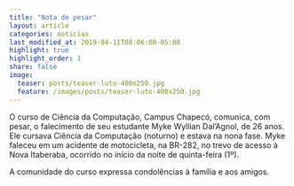 ```yaml
---
title: "Nota de pesar"
layout: article
categories: noticias
last_modified_at: 2019-04-11T08:06:00-05:00
highlight: true
highlight_order: 1
share: false
image:
  teaser: posts/teaser-luto-400x250.jpg
  feature: /images/posts/teaser-luto-400x250.jpg
---
```


O curso de Ciência da Computação, Campus Chapecó, comunica, com pesar, o falecimento de seu estudante Myke Wyllian Dal’Agnol, de 26 anos. Ele cursava Ciência da Computação (noturno) e estava na nona fase. Myke faleceu em um acidente de motocicleta, na BR-282, no trevo de acesso à Nova Itaberaba, ocorrido no início da noite de quinta-feira (1º).

A comunidade do curso expressa condolências à família e aos amigos.